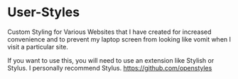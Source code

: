 # User-Styles
Custom Styling for Various Websites that I have created for increased convenience and to prevent my laptop screen from looking like vomit when I visit a particular site.

If you want to use this, you will need to use an extension like Stylish or Stylus. I personally recommend Stylus. https://github.com/openstyles

